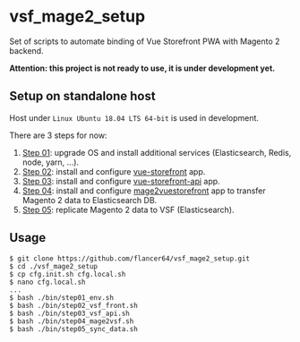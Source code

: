 # vsf_mage2_setup
Set of scripts to automate binding of Vue Storefront PWA with Magento 2 backend. 

**Attention: this project is not ready to use, it is under development yet.**

## Setup on standalone host

Host under `Linux Ubuntu 18.04 LTS 64-bit` is used in development.

There are 3 steps for now:

1. [Step 01](./bin/step01_env.sh): upgrade OS and install additional services (Elasticsearch, Redis, node, yarn, ...).
1. [Step 02](./bin/step02_vsf_front.sh): install and configure [vue-storefront](https://github.com/DivanteLtd/vue-storefront) app. 
1. [Step 03](./bin/step03_vsf_api.sh): install and configure [vue-storefront-api](https://github.com/DivanteLtd/vue-storefront-api) app.
1. [Step 04](./bin/step04_mage2vsf.sh): install and configure [mage2vuestorefront](https://github.com/DivanteLtd/mage2vuestorefront) app to transfer Magento 2 data to Elasticsearch DB.
1. [Step 05](./bin/step05_sync_data.sh): replicate Magento 2 data to VSF (Elasticsearch).



## Usage
```
$ git clone https://github.com/flancer64/vsf_mage2_setup.git
$ cd ./vsf_mage2_setup
$ cp cfg.init.sh cfg.local.sh
$ nano cfg.local.sh
...
$ bash ./bin/step01_env.sh
$ bash ./bin/step02_vsf_front.sh
$ bash ./bin/step03_vsf_api.sh
$ bash ./bin/step04_mage2vsf.sh
$ bash ./bin/step05_sync_data.sh
```